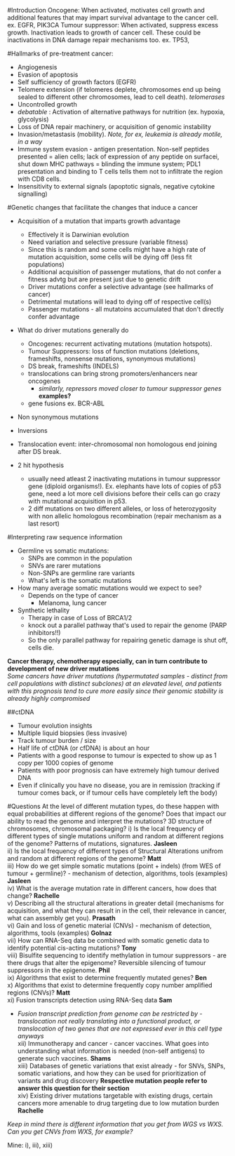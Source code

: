 #Introduction
Oncogene: When activated, motivates cell growth and additional features that may impart survival advantage to the cancer cell. ex. EGFR, PIK3CA
Tumour suppressor: When activated, suppress excess growth. Inactivation leads to growth of cancer cell. These could be inactivations in DNA damage repair mechanisms too. ex. TP53,
 
#Hallmarks of pre-treatment cancer:
- Angiogenesis
- Evasion of apoptosis
- Self sufficiency of growth factors (EGFR)
- Telomere extension (if telomeres deplete, chromosomes end up being sealed to different other chromosomes, lead to cell death). *telomerases*
- Uncontrolled growth
- *debatable* : Activation of alternative pathways for nutrition (ex. hypoxia, glycolysis)
- Loss of DNA repair machinery, or acquisition of genomic instability
- Invasion/metastasis (mobility). *Note, for ex, leukemia is already motile, in a way*
- Immune system evasion - antigen presentation. Non-self peptides presented = alien cells; lack of expression of any peptide on surfacei, shut down MHC pathways = blinding the immune system; PDL1 presentation and binding to T cells tells them not to infiltrate the region with CD8 cells. 
- Insensitivity to external signals (apoptotic signals, negative cytokine signalling)

#Genetic changes that facilitate the changes that induce a cancer
- Acquisition of a mutation that imparts growth advantage
	- Effectively it is Darwinian evolution
	- Need variation and selective pressure (variable fitness)
	- Since this is random and some cells might have a high rate of mutation acquisition, some cells will be dying off (less fit populations)
	- Additional acquisition of passenger mutations, that do not confer a fitness advtg but are present just due to genetic drift
	- Driver mutations confer a selective advantage (see hallmarks of cancer)
	- Detrimental mutations will lead to dying off of respective cell(s)
	- Passenger mutations - all mutatoins accumulated that don't directly confer advantage
- What do driver mutations generally do
	- Oncogenes: recurrent activating mutations (mutation hotspots).
	- Tumour Suppressors: loss of function mutations (deletions, frameshifts, nonsense mutations, synonymous mutations)
	- DS break, frameshifts (INDELS)
	- translocations can bring strong promoters/enhancers near oncogenes
		- *similarly, repressors moved closer to tumour suppressor genes* **examples?**
	- gene fusions ex. BCR-ABL
- Non synonymous mutations
- Inversions
- Translocation event: inter-chromosomal non homologous end joining after DS break. 

- 2 hit hypothesis 
	- usually need atleast 2 inactivating mutations in tumour suppressor gene (diploid organisms!). Ex. elephants have lots of copies of p53 gene, need a lot more cell divisions before their cells can go crazy with mutational acquisition in p53.
	- 2 diff mutations on two different alleles, or loss of heterozygosity with non allelic homologous recombination (repair mechanism as a last resort)

#Interpreting raw sequence information
- Germline vs somatic mutations: 
	- SNPs are common in the population
	- SNVs are rarer mutations
	- Non-SNPs are germline rare variants 
	- What's left is the somatic mutations
- How many average somatic mutations would we expect to see?
	- Depends on the type of cancer
		- Melanoma, lung cancer  
- Synthetic lethality
	- Therapy in case of Loss of BRCA1/2  
	- knock out a parallel pathway that's used to repair the genome (PARP inhibitors!!)
	- So the only parallel pathway for repairing genetic damage is shut off, cells die.  

**Cancer therapy, chemotherapy especially, can in turn contribute to development of new driver mutations**  
*Some cancers have driver mutations (hypermutated samples - distinct from cell populations with distinct subclones) at an elevated level, and patients with this prognosis tend to cure more easily since their genomic stability is already highly compromised*  

##ctDNA
- Tumour evolution insights
- Multiple liquid biopsies (less invasive)
- Track tumour burden / size
- Half life of ctDNA (or cfDNA) is about an hour
- Patients with a good response to tumour is expected to show up as 1 copy per 1000 copies of genome
- Patients with poor prognosis can have extremely high tumour derived DNA
- Even if clinically you have no disease, you are in remission (tracking if tumour comes back, or if tumour cells have completely left the body)

#Questions
At the level of different mutation types, do these happen with equal probabilities at different regions of the genome? Does that impact our ability to read the genome and interpret the mutations? 3D structure of chromosomes, chromosomal packaging? 
i) Is the local frequency of different types of single mutations uniform and random at different regions of the genome? Patterns of mutations, signatures. **Jasleen**  
ii) Is the local frequency of different types of Structural Alterations unifrom and random at different regions of the genome? **Matt**  
iii) How do we get simple somatic mutations (point + indels) (from WES of tumour + germline)? - mechanism of detection, algorithms, tools (examples) **Jasleen**  
iv) What is the average mutation rate in different cancers, how does that change? **Rachelle**  
v) Describing all the structural alterations in greater detail (mechanisms for acquisition, and what they can result in in the cell, their relevance in cancer, what can assembly get you). **Prasath**  
vi) Gain and loss of genetic material (CNVs) - mechanism of detection, algorithms, tools (examples) **Golnaz**  
vii) How can RNA-Seq data be combined with somatic genetic data to identify potential cis-acting mutations? **Tony**  
viii) Bisulfite sequencing to identify methylation in tumour suppressors - are there drugs that alter the epigenome? Reversible silencing of tumour suppressors in the epigenome. **Phil**   
ix) Algorithms that exist to determine frequently mutated genes? **Ben**  
x) Algorithms that exist to determine frequently copy number amplified regions (CNVs)? **Matt**  
xi) Fusion transcripts detection using RNA-Seq data **Sam**   
- *Fusion transcript prediction from genome can be restricted by - translocation not really translating into a functional product, or translocation of two genes that are not expressed ever in this cell type anyways*  
xii) Immunotherapy and cancer - cancer vaccines. What goes into understanding what information is needed (non-self antigens) to generate such vaccines. **Shams**   
xiii) Databases of genetic variations that exist already - for SNVs, SNPs, somatic variations, and how they can be used for prioritization of variants and drug discovery **Respective mutation people refer to answer this question for their section**  
xiv) Existing driver mutations targetable with existing drugs, certain cancers more amenable to drug targeting due to low mutation burden **Rachelle**   

*Keep in mind there is different information that you get from WGS vs WXS. Can you get CNVs from WXS, for example?*  

Mine: i), iii), xiii)  
